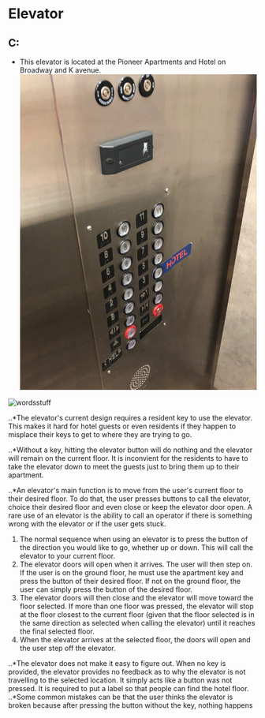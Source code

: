 # Elevator


## C:
* This elevator is located at the Pioneer Apartments and Hotel on Broadway and K avenue.
 ![wordsstuff](photo.jpg)
 
![wordsstuff](gif.gif)

..*The elevator's current design requires a resident key to use the elevator. This makes it hard for hotel guests or even residents if they happen to misplace their keys to get to where they are trying to go.

..*Without a key, hitting the elevator button will do nothing and the elevator will remain on the current floor. It is inconvient for the residents to have to take the elevator down to meet the guests just to bring them up to their apartment.


..*An elevator's main function is to move from the user's current floor to their desired floor. To do that, the user presses buttons to call the elevator, choice their desired floor and even close or keep the elevator door open. A rare use of an elevator is the ability to call an operator if there is something wrong with the elevator or if the user gets stuck.

1. The normal sequence when using an elevator is to press the button of the direction you would like to go, whether up or down. This will call the elevator to your current floor.
2. The elevator doors will open when it arrives. The user will then step on. If the user is on the ground floor, he must use the apartment key and press the button of their desired floor. If not on the ground floor, the user can simply press the button of the desired floor. 
3. The elevator doors will then close and the elevator will move toward the floor selected. If more than one floor was pressed, the elevator will stop at the floor closest to the current floor (given that the floor selected is in the same direction as selected when calling the elevator) until it reaches the final selected floor. 
4. When the elevator arrives at the selected floor, the doors will open and the user step off the elevator.

..*The elevator does not make it easy to figure out. When no key is provided, the elevator provides no feedback as to why the elevator is not travelling to the selected location. It simply acts like a button was not pressed. It is required to put a label so that people can find the hotel floor.
..*Some common mistakes can be that the user thinks the elevator is broken because after pressing the button without the key, nothing happens
